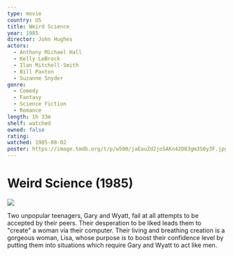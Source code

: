 ```yaml
---
type: movie
country: US
title: Weird Science
year: 1985
director: John Hughes
actors:
  - Anthony Michael Hall
  - Kelly LeBrock
  - Ilan Mitchell-Smith
  - Bill Paxton
  - Suzanne Snyder
genre:
  - Comedy
  - Fantasy
  - Science Fiction
  - Romance
length: 1h 33m
shelf: watched
owned: false
rating:
watched: 1985-08-02
poster: https://image.tmdb.org/t/p/w500/jaEauZd2joSAKn42D83gm3S0y3F.jpg
---
```


# Weird Science (1985)

![](https://image.tmdb.org/t/p/w500/jaEauZd2joSAKn42D83gm3S0y3F.jpg)

Two unpopular teenagers, Gary and Wyatt, fail at all attempts to be accepted by their peers. Their desperation to be liked leads them to "create" a woman via their computer. Their living and breathing creation is a gorgeous woman, Lisa, whose purpose is to boost their confidence level by putting them into situations which require Gary and Wyatt to act like men.